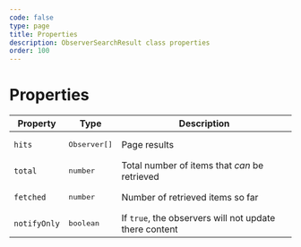 ```yaml
---
code: false
type: page
title: Properties
description: ObserverSearchResult class properties
order: 100
---
```


# Properties

| Property     | Type                  | Description                                            |
|--------------|-----------------------|--------------------------------------------------------|
| `hits`       | <pre>Observer[]</pre> | Page results                                           |
| `total`      | <pre>number</pre>     | Total number of items that _can_ be retrieved          |
| `fetched`    | <pre>number</pre>     | Number of retrieved items so far                       |
| `notifyOnly` | <pre>boolean</pre>    | If `true`, the observers will not update there content |
